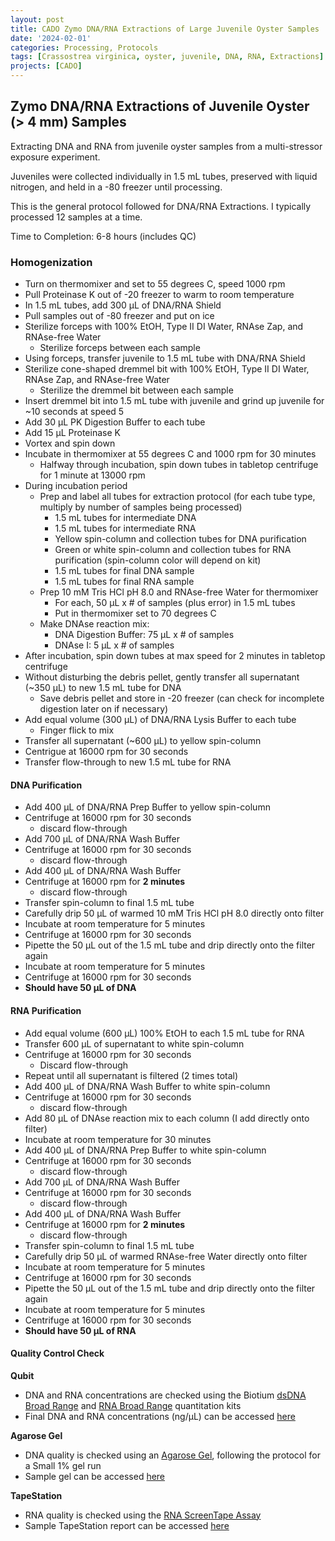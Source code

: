 ```yaml
---
layout: post
title: CADO Zymo DNA/RNA Extractions of Large Juvenile Oyster Samples
date: '2024-02-01'
categories: Processing, Protocols
tags: [Crassostrea virginica, oyster, juvenile, DNA, RNA, Extractions]
projects: [CADO]
---
```


## Zymo DNA/RNA Extractions of Juvenile Oyster (> 4 mm) Samples

Extracting DNA and RNA from juvenile oyster samples from a multi-stressor exposure experiment. 

Juveniles were collected individually in 1.5 mL tubes, preserved with liquid nitrogen, and held in a -80 freezer until processing. 

This is the general protocol followed for DNA/RNA Extractions. I typically processed 12 samples at a time. 

Time to Completion: 6-8 hours (includes QC)

### Homogenization
- Turn on thermomixer and set to 55 degrees C, speed 1000 rpm 
- Pull Proteinase K out of -20 freezer to warm to room temperature 
- In 1.5 mL tubes, add 300 μL of DNA/RNA Shield 
- Pull samples out of -80 freezer and put on ice 
- Sterilize forceps with 100% EtOH, Type II DI Water, RNAse Zap, and RNAse-free Water
    - Sterilize forceps between each sample
- Using forceps, transfer juvenile to 1.5 mL tube with DNA/RNA Shield 
- Sterilize cone-shaped dremmel bit with 100% EtOH, Type II DI Water, RNAse Zap, and RNAse-free Water
    - Sterilize the dremmel bit between each sample
- Insert dremmel bit into 1.5 mL tube with juvenile and grind up juvenile for ~10 seconds at speed 5 
- Add 30 μL PK Digestion Buffer to each tube
- Add 15 μL Proteinase K 
- Vortex and spin down
- Incubate in thermomixer at 55 degrees C and 1000 rpm for 30 minutes
    - Halfway through incubation, spin down tubes in tabletop centrifuge for 1 minute at 13000 rpm 
- During incubation period 
    - Prep and label all tubes for extraction protocol (for each tube type, multiply by number of samples being processed)
        - 1.5 mL tubes for intermediate DNA
        - 1.5 mL tubes for intermediate RNA 
        - Yellow spin-column and collection tubes for DNA purification 
        - Green or white spin-column and collection tubes for RNA purification (spin-column color will depend on kit)
        - 1.5 mL tubes for final DNA sample
        - 1.5 mL tubes for final RNA sample
    - Prep 10 mM Tris HCl pH 8.0 and RNAse-free Water for thermomixer 
        - For each, 50 μL x # of samples (plus error) in 1.5 mL tubes 
        - Put in thermomixer set to 70 degrees C 
    - Make DNAse reaction mix: 
        - DNA Digestion Buffer: 75 μL x # of samples
        - DNAse I: 5 μL x # of samples
- After incubation, spin down tubes at max speed for 2 minutes in tabletop centrifuge 
- Without disturbing the debris pellet, gently transfer all supernatant (~350 μL) to new 1.5 mL tube for DNA 
    - Save debris pellet and store in -20 freezer (can check for incomplete digestion later on if necessary)
- Add equal volume (300 μL) of DNA/RNA Lysis Buffer to each tube
    - Finger flick to mix
- Transfer all supernatant (~600 μL) to yellow spin-column 
- Centrigue at 16000 rpm for 30 seconds 
- Transfer flow-through to new 1.5 mL tube for RNA 

#### DNA Purification 
- Add 400 μL of DNA/RNA Prep Buffer to yellow spin-column 
- Centrifuge at 16000 rpm for 30 seconds 
    - discard flow-through
- Add 700 μL of DNA/RNA Wash Buffer 
- Centrifuge at 16000 rpm for 30 seconds 
    - discard flow-through
- Add 400 μL of DNA/RNA Wash Buffer 
- Centrifuge at 16000 rpm for **2 minutes** 
    - discard flow-through
- Transfer spin-column to final 1.5 mL tube
- Carefully drip 50 μL of warmed 10 mM Tris HCl pH 8.0 directly onto filter 
- Incubate at room temperature for 5 minutes
- Centrifuge at 16000 rpm for 30 seconds
- Pipette the 50 μL out of the 1.5 mL tube and  drip directly onto the filter again  
- Incubate at room temperature for 5 minutes
- Centrifuge at 16000 rpm for 30 seconds
- **Should have 50 μL of DNA**

#### RNA Purification
- Add equal volume (600 μL) 100% EtOH to each 1.5 mL tube for RNA 
- Transfer 600 μL of supernatant to white spin-column 
- Centrifuge at 16000 rpm for 30 seconds
    - Discard flow-through
- Repeat until all supernatant is filtered (2 times total)
- Add 400 μL of DNA/RNA Wash Buffer to white spin-column
- Centrifuge at 16000 rpm for 30 seconds
    - discard flow-through
- Add 80 μL of DNAse reaction mix to each column (I add directly onto filter)
- Incubate at room temperature for 30 minutes
- Add 400 μL of DNA/RNA Prep Buffer to white spin-column 
- Centrifuge at 16000 rpm for 30 seconds 
    - discard flow-through
- Add 700 μL of DNA/RNA Wash Buffer 
- Centrifuge at 16000 rpm for 30 seconds 
    - discard flow-through
- Add 400 μL of DNA/RNA Wash Buffer 
- Centrifuge at 16000 rpm for **2 minutes** 
    - discard flow-through
- Transfer spin-column to final 1.5 mL tube
- Carefully drip 50 μL of warmed RNAse-free Water directly onto filter 
- Incubate at room temperature for 5 minutes
- Centrifuge at 16000 rpm for 30 seconds
- Pipette the 50 μL out of the 1.5 mL tube and  drip directly onto the filter again  
- Incubate at room temperature for 5 minutes
- Centrifuge at 16000 rpm for 30 seconds
- **Should have 50 μL of RNA**

#### Quality Control Check 

**Qubit**
- DNA and RNA concentrations are checked using the Biotium [dsDNA Broad Range](https://biotium.com/wp-content/uploads/2017/12/PI-31069.pdf) and [RNA Broad Range](https://biotium.com/wp-content/uploads/2018/06/PI-31073.pdf) quantitation kits 
- Final DNA and RNA concentrations (ng/μL) can be accessed [here](https://docs.google.com/spreadsheets/d/15mEWijs8pHh1L0feDOVf3Y1j5GMUstAz6NvKqNOf6uw/edit?usp=sharing)

**Agarose Gel**
- DNA quality is checked using an [Agarose Gel](https://meschedl.github.io/MES_Puritz_Lab_Notebook/2019-03-01/PPP-Lab-Gel-Protocol), following the protocol for a Small 1% gel run
- Sample gel can be accessed [here](https://drive.google.com/file/d/1LzTvBtCICoS-9uU5MgekJ9U-cBrvvfTO/view?usp=sharing)

**TapeStation**
- RNA quality is checked using the [RNA ScreenTape Assay](https://www.agilent.com/cs/library/usermanuals/public/RNA_QuickGuide.pdf)
- Sample TapeStation report can be accessed [here](https://drive.google.com/file/d/1xX2r0VAdOpTQLFHIPNdN9macHgb59ixK/view?usp=sharing)
